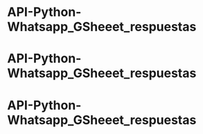 # API-Python-Whatsapp_GSheeet_respuestas


# API-Python-Whatsapp_GSheeet_respuestas
# API-Python-Whatsapp_GSheeet_respuestas

